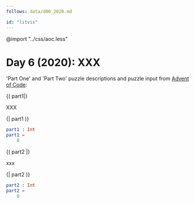 ```yaml
---
follows: data/d06_2020.md

id: "litvis"
---
```


@import "../css/aoc.less"

# Day 6 (2020): XXX

'Part One' and 'Part Two' puzzle descriptions and puzzle input from [Advent of Code](https://adventofcode.com/2020/day/06):

{( part1|}

XXX

{| part1 )}

```elm {l r}
part1 : Int
part1 =
    0
```

{( part2 |}

xxx

{| part2 )}

```elm {l r}
part2 : Int
part2 =
    0
```
